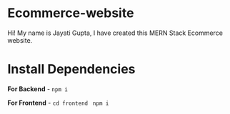 # Ecommerce-website
Hi! My name is Jayati Gupta, I have created this MERN Stack Ecommerce website.

# Install Dependencies

**For Backend** - `npm i`

**For Frontend** - `cd frontend` ` npm i`


